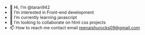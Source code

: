 - 👋 Hi, I’m @taran942
- 👀 I’m interested in Front-end development
- 🌱 I’m currently learning javascript
- 💞️ I’m looking to collaborate on html css projects
- 📫 How to reach me contact email reenaishurocks09@gmail.com

<!---
taran942/taran942 is a ✨ special ✨ repository because its `README.md` (this file) appears on your GitHub profile.
You can click the Preview link to take a look at your changes.
--->
